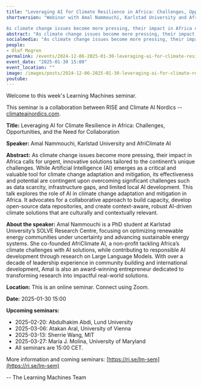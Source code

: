 ```yaml
---
title: "Leveraging AI for Climate Resilience in Africa: Challenges, Opportunities, and the Need for Collaboration"
shortversion: "Webinar with Amal Nammouchi, Karlstad University and AfriClimate AI. 

As climate change issues become more pressing, their impact in Africa calls for urgent, innovative solutions tailored to the continent’s unique challenges. While Artificial Intelligence (AI) emerges as a critical and valuable tool for climate change adaptation and mitigation, its effectiveness and potential are contingent upon overcoming significant challenges such as data scarcity, infrastructure gaps, and limited local AI development. This talk explores the role of AI in climate change adaptation and mitigation in Africa. It advocates for a collaborative approach to build capacity, develop open-source data repositories, and create context-aware, robust AI-driven climate solutions that are culturally and contextually relevant."
abstract: "As climate change issues become more pressing, their impact in Africa calls for urgent, innovative solutions tailored to the continent’s unique challenges. While Artificial Intelligence (AI) emerges as a critical and valuable tool for climate change adaptation and mitigation, its effectiveness and potential are contingent upon overcoming significant challenges such as data scarcity, infrastructure gaps, and limited local AI development. This talk explores the role of AI in climate change adaptation and mitigation in Africa. It advocates for a collaborative approach to build capacity, develop open-source data repositories, and create context-aware, robust AI-driven climate solutions that are culturally and contextually relevant."
socialmedia: "As climate change issues become more pressing, their impact in Africa calls for urgent, innovative solutions tailored to the continent’s unique challenges. While Artificial Intelligence (AI) emerges as a critical and valuable tool for climate change adaptation and mitigation, its effectiveness and potential are contingent upon overcoming significant challenges such as data scarcity, infrastructure gaps, and limited local AI development. This talk explores the role of AI in climate change adaptation and mitigation in Africa. It advocates for a collaborative approach to build capacity, develop open-source data repositories, and create context-aware, robust AI-driven climate solutions that are culturally and contextually relevant."
people:
- Olof Mogren
permalink: /events/2024-12-06-2025-01-30-leveraging-ai-for-climate-resilience-in
event_date: "2025-01-30 15:00"
event_location: ""
image: /images/posts/2024-12-06-2025-01-30-leveraging-ai-for-climate-resilience-in.jpg
youtube: 
--- 
```

Welcome to this week's Learning Machines seminar.

This seminar is a collaboration between RISE and Climate AI Nordics -- [climateainordics.com](https://climateainordics.com/).

**Title:** Leveraging AI for Climate Resilience in Africa: Challenges, Opportunities, and the Need for Collaboration

**Speaker:** Amal Nammouchi, Karlstad University and AfriClimate AI

**Abstract:** As climate change issues become more pressing, their impact in Africa calls for urgent, innovative solutions tailored to the continent’s unique challenges. While Artificial Intelligence (AI) emerges as a critical and valuable tool for climate change adaptation and mitigation, its effectiveness and potential are contingent upon overcoming significant challenges such as data scarcity, infrastructure gaps, and limited local AI development. This talk explores the role of AI in climate change adaptation and mitigation in Africa. It advocates for a collaborative approach to build capacity, develop open-source data repositories, and create context-aware, robust AI-driven climate solutions that are culturally and contextually relevant.

**About the speaker:** Amal Nammouchi is a PhD student at Karlstad University’s SOLVE Research Centre, focusing on optimizing renewable energy communities under uncertainty and advancing sustainable energy systems. She co-founded AfriClimate AI, a non-profit tackling Africa’s climate challenges with AI solutions, while contributing to responsible AI development through research on Large Language Models. With over a decade of leadership experience in community building and international development, Amal is also an award-winning entrepreneur dedicated to transforming research into impactful real-world solutions.

**Location:** This is an online seminar. Connect using Zoom.

**Date:** 2025-01-30 15:00



**Upcoming seminars:**

* 2025-02-20: Abdulhakim Abdi, Lund University
* 2025-03-06: Atakan Aral, University of Vienna
* 2025-03-13: Sherrie Wang, MIT
* 2025-03-27: María J. Molina, University of Maryland
* All seminars are 15:00 CET.

More information and coming seminars: [https://ri.se/lm-sem](https://ri.se/lm-sem)

-- The Learning Machines Team

